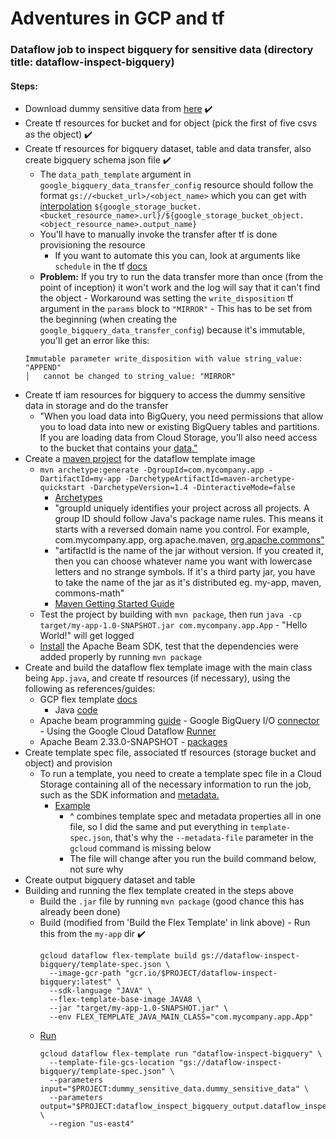 # Adventures in GCP and tf

### Dataflow job to inspect bigquery for sensitive data (directory title: dataflow-inspect-bigquery)

#### Steps:

- Download dummy sensitive data from [here](https://cloud.google.com/architecture/creating-cloud-dlp-de-identification-transformation-templates-pii-dataset#downloading_the_sample_files) ✔️
- Create tf resources for bucket and for object (pick the first of five csvs as the object) ✔️
- Create tf resources for bigquery dataset, table and data transfer, also create bigquery schema json file ✔️
  - The `data_path_template` argument in `google_bigquery_data_transfer_config` resource should follow the format `gs://<bucket_url>/<object_name>` which you can get with [interpolation](https://www.terraform.io/docs/language/expressions/strings.html#interpolation) `${google_storage_bucket.<bucket_resource_name>.url}/${google_storage_bucket_object.<object_resource_name>.output_name}`
  - You'll have to manually invoke the transfer after tf is done provisioning the resource
    - If you want to automate this you can, look at arguments like `schedule` in the tf [docs](https://registry.terraform.io/providers/hashicorp/google/latest/docs/resources/bigquery_data_transfer_config#example-usage---bigquerydatatransfer-config-scheduled-query)
  - **Problem:** If you try to run the data transfer more than once (from the point of inception) it won't work and the log will say that it can't find the object - Workaround was setting the `write_disposition` tf argument in the `params` block to `"MIRROR"` - This has to be set from the beginning (when creating the `google_bigquery_data_transfer_config`) because it's immutable, you'll get an error like this:
  ```
  Immutable parameter write_disposition with value string_value: "APPEND"
  │   cannot be changed to string_value: "MIRROR"
  ```
- Create tf iam resources for bigquery to access the dummy sensitive data in storage and do the transfer
  - "When you load data into BigQuery, you need permissions that allow you to load data into new or existing BigQuery tables and partitions. If you are loading data from Cloud Storage, you'll also need access to the bucket that contains your [data."](https://cloud.google.com/bigquery-transfer/docs/cloud-storage-transfer#required_permissions)
- Create a [maven project](https://maven.apache.org/guides/getting-started/maven-in-five-minutes.html#creating-a-project) for the dataflow template image
  - `mvn archetype:generate -DgroupId=com.mycompany.app -DartifactId=my-app -DarchetypeArtifactId=maven-archetype-quickstart -DarchetypeVersion=1.4 -DinteractiveMode=false`
    - [Archetypes](https://maven.apache.org/guides/introduction/introduction-to-archetypes.html)
    - "groupId uniquely identifies your project across all projects. A group ID should follow Java's package name rules. This means it starts with a reversed domain name you control. For example, com.mycompany.app, org.apache.maven, [org.apache.commons"](https://maven.apache.org/guides/mini/guide-naming-conventions.html#guide-to-naming-conventions-on-groupid-artifactid-and-version)
    - "artifactId is the name of the jar without version. If you created it, then you can choose whatever name you want with lowercase letters and no strange symbols. If it's a third party jar, you have to take the name of the jar as it's distributed eg. my-app, maven, commons-math"
    - [Maven Getting Started Guide](https://maven.apache.org/guides/getting-started/)
  - Test the project by building with `mvn package`, then run `java -cp target/my-app-1.0-SNAPSHOT.jar com.mycompany.app.App` - "Hello World!" will get logged
  - [Install](https://cloud.google.com/dataflow/docs/guides/installing-beam-sdk) the Apache Beam SDK, test that the dependencies were added properly by running `mvn package`
- Create and build the dataflow flex template image with the main class being `App.java`, and create tf resources (if necessary), using the following as references/guides:
  - GCP flex template [docs](https://cloud.google.com/dataflow/docs/guides/templates/using-flex-templates#example-metadata-file)
    - Java [code](https://github.com/GoogleCloudPlatform/java-docs-samples/blob/main/dataflow/flex-templates/streaming_beam_sql/src/main/java/org/apache/beam/samples/StreamingBeamSql.java)
  - Apache beam programming [guide](https://beam.apache.org/documentation/programming-guide/) - Google BigQuery I/O [connector](https://beam.apache.org/documentation/io/built-in/google-bigquery/) - Using the Google Cloud Dataflow [Runner](https://beam.apache.org/documentation/runners/dataflow/)
  - Apache Beam 2.33.0-SNAPSHOT - [packages](https://beam.apache.org/releases/javadoc/2.33.0/index.html)
- Create template spec file, associated tf resources (storage bucket and object) and provision
  - To run a template, you need to create a template spec file in a Cloud Storage containing all of the necessary information to run the job, such as the SDK information and [metadata.](https://cloud.google.com/dataflow/docs/guides/templates/using-flex-templates#creating_a_flex_template)
    - [Example](https://github.com/GoogleCloudPlatform/DataflowTemplates/tree/caa89c63e70ab438f6e4b2517925507391751df7/v2/datastream-to-sql#creating-image-spec)
      - ^ combines template spec and metadata properties all in one file, so I did the same and put everything in `template-spec.json`, that's why the `--metadata-file` parameter in the `gcloud` command is missing below
      - The file will change after you run the build command below, not sure why
- Create output bigquery dataset and table
- Building and running the flex template created in the steps above
  - Build the `.jar` file by running `mvn package` (good chance this has already been done)
  - Build (modified from 'Build the Flex Template' in link above) - Run this from the `my-app` dir ✔️
    ```
    gcloud dataflow flex-template build gs://dataflow-inspect-bigquery/template-spec.json \
      --image-gcr-path "gcr.io/$PROJECT/dataflow-inspect-bigquery:latest" \
      --sdk-language "JAVA" \
      --flex-template-base-image JAVA8 \
      --jar "target/my-app-1.0-SNAPSHOT.jar" \
      --env FLEX_TEMPLATE_JAVA_MAIN_CLASS="com.mycompany.app.App"
    ```
  - [Run](https://cloud.google.com/dataflow/docs/guides/templates/using-flex-templates#running_a_flex_template_pipeline)
    ```
    gcloud dataflow flex-template run "dataflow-inspect-bigquery" \
      --template-file-gcs-location "gs://dataflow-inspect-bigquery/template-spec.json" \
      --parameters input="$PROJECT:dummy_sensitive_data.dummy_sensitive_data" \
      --parameters output="$PROJECT:dataflow_inspect_bigquery_output.dataflow_inspect_bigquery_output" \
      --region "us-east4"
    ```
